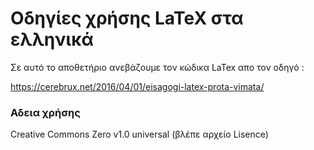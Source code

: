 # Οδηγίες χρήσης LaTeX στα ελληνικά

Σε αυτό το αποθετήριο ανεβάζουμε τον κώδικα LaTex απο τον οδηγό : 

https://cerebrux.net/2016/04/01/eisagogi-latex-prota-vimata/

### Αδεια χρήσης

Creative Commons Zero v1.0 universal
(βλέπε αρχείο Lisence)
